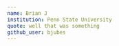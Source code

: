 ```yaml
---
name: Brian J 
institution: Penn State University 
quote: well that was something 
github_user: bjubes
---
```

